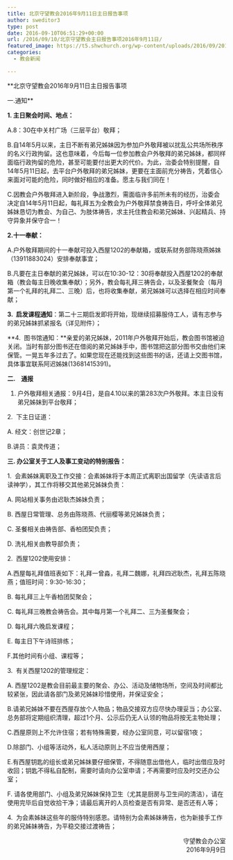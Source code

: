 ```yaml
---
title: 北京守望教会2016年9月11日主日报告事项
author: sweditor3
type: post
date: 2016-09-10T06:51:29+00:00
url: /2016/09/10/北京守望教会主日报告事项2016年9月11日/
featured_image: https://t5.shwchurch.org/wp-content/uploads/2016/09/20160911-400x288.jpg
categories:
  - 教会新闻

---
```

**北京守望教会2016年9月11日主日报告事项<!--more-->


  
一.通知**
  
 **1. 主日聚会时间、地点：**
  
A.8：30在中关村广场（三层平台）敬拜；
  
B.自14年5月以来，主日不断有弟兄姊妹因为参加户外敬拜被以扰乱公共场所秩序的名义行政拘留。这也意味着，今后每一位参加教会户外敬拜的弟兄姊妹，都同样面临行政拘留的危险，甚至可能要付出更大的代价。为此，治委会特别提醒，自14年5月11日起，去平台户外敬拜的弟兄姊妹，更要在主面前充分祷告，凭着信心来面对可能的危险，同时做好相应的准备。愿主与我们同在！
  
C.因教会户外敬拜进入新阶段，争战激烈，需面临许多前所未有的经历，治委会决定自14年5月11日起，每礼拜五为全教会为户外敬拜禁食祷告日，呼吁全体弟兄姊妹恳切为教会、为自己、为肢体祷告，求主托住教会和弟兄姊妹、兴起精兵、持守异象并保守合一！
  
**2.十一奉献：**
  
A.户外敬拜期间的十一奉献可投入西屋1202的奉献箱，或联系财务部陈晓燕姊妹（13911883024）安排奉献事宜；
  
B.凡要在主日奉献的弟兄姊妹，可以在10:30-12：30将奉献投入西屋1202的奉献箱（教会每主日晚收集奉献）；另外，教会每礼拜三祷告会，以及圣餐聚会（每月第一个礼拜的礼拜二、三晚）后，也将收集奉献，弟兄姊妹可以选择在相应时间奉献；
  
**3.  启发课程通知**：第二十三期启发即将开始，现继续招募服侍工人，请有志参与的弟兄姊妹抓紧报名（详见附件）；
  
**4.  图书馆通知：**亲爱的弟兄姊妹，2011年户外敬拜开始后，教会图书馆被迫关闭。当时有部分图书还在借阅的弟兄姊妹手中，图书馆把这部分图书交由他们来保管。一晃五年多过去了。如果您现在还能找到这些图书的话，还请上交图书馆，具体事宜联系阿迟姊妹(13681415391)。

**二.    通报**

1. 户外敬拜相关通报：9月4日，是自4.10以来的第283次户外敬拜。本主日没有弟兄姊妹到平台敬拜；

2.  下主日证道：

A. 经文：创世记2章；
  
B.讲员：袁灵传道；

**三. 办公室关于工人及事工变动的特别报告：**

1.  会素姊妹离职及工作交接：会素姊妹将于本周正式离职出国留学（先读语言后读神学），其工作将移交其他弟兄姊妹负责：

A. 网站相关事务由迟耿杰姊妹负责；

B. 西屋日常管理、总务由陈晓燕、代丽樱等弟兄姊妹负责；

C. 圣餐相关由祷告部、香柏团契负责；

D. 洗礼相关由教导部负责；

2.  西屋1202使用安排：

A.西屋每礼拜值班表如下：礼拜一曾淼，礼拜二魏娜，礼拜四迟耿杰，礼拜五陈晓燕；值班时间：9:30-16:30；

B. 每礼拜三上午香柏团契聚会；

C. 每礼拜三晚教会祷告会。其中每月第一个礼拜二、三为圣餐聚会；

D. 每礼拜六晚启发课程；

E. 每主日下午诗班排练；

F.其他时间有小组、课程等；

3.  有关西屋1202的管理规定：

A. 西屋1202是教会目前最主要的聚会、办公、活动及储物场所，空间及时间都比较紧张，因此请各部门及弟兄姊妹珍惜使用，并保证安全；

B.请弟兄姊妹不要在西屋存放个人物品；物品交接双方应尽快办理妥当；办公室、总务部将定期组织清理，超过1个月、公示后仍无人认领的物品将按无主物处理；

C.西屋原则上不允许住宿；若有特殊需要，经办公室同意，可以留宿1夜；

D.除部门、小组等活动外，私人活动原则上不应当使用西屋；

E.有西屋钥匙的组长或弟兄姊妹要仔细保管，不得随意出借他人，临时出借应及时收回；钥匙不得私自配制，需要时请向办公室申请；不再需要时应及时交还办公室；

F. 请各使用部门、小组及弟兄姊妹保持卫生（尤其是厨房与卫生间的清洁），请在使用完毕后自觉收拾干净；请最后离开的人员检查是否有异常、是否还有人等；

4.  为会素姊妹这些年的服侍特别感恩。请特别为会素姊妹祷告，也为新接手工作的弟兄姊妹祷告，为平稳交接过渡祷告；

<p style="text-align: right;">
                                                   守望教会办公室<br /> 2016年9月9日
</p>

&nbsp;